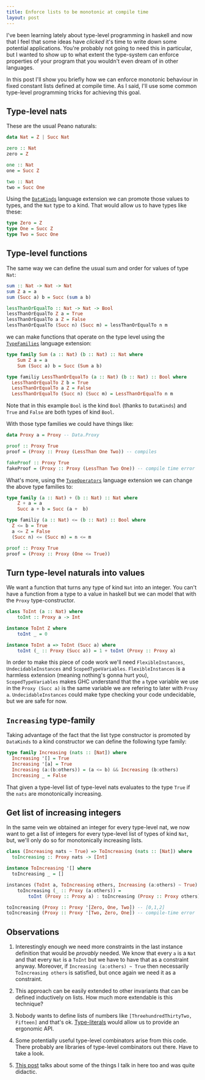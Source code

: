 ```yaml
---
title: Enforce lists to be monotonic at compile time
layout: post
---
```

I've been learning lately about type-level programming in haskell
and now that I feel that some ideas have *clicked* it's time to
write down some potential applications. You're probably not going
to need this in particular, but I wanted to show up to what extent
the type-system can enforce properties of your program that you
wouldn't even dream of in other languages.

In this post I'll show you briefly how we can enforce
monotonic behaviour in fixed constant
lists defined at compile time. As I said, I'll use some common type-level
programming tricks for achieving this goal.

## Type-level nats

These are the usual Peano naturals:

``` haskell
data Nat = Z | Succ Nat

zero :: Nat
zero = Z

one :: Nat
one = Succ Z

two :: Nat
two = Succ One
```

Using the [`DataKinds`](https://downloads.haskell.org/~ghc/7.8.4/docs/html/users_guide/promotion.html)
language extension we can promote those
values to types, and the `Nat` type to a kind. That would allow
us to have types like these:

``` haskell
type Zero = Z
type One = Succ Z
type Two = Succ One
```

## Type-level functions
The same way we can define the usual sum and order for values of
type `Nat`:

``` haskell
sum :: Nat -> Nat -> Nat
sum Z a = a
sum (Succ a) b = Succ (sum a b)

lessThanOrEqualTo :: Nat -> Nat -> Bool
lessThanOrEqualTo Z a = True
lessThanOrEqualTo a Z = False
lessThanOrEqualTo (Succ n) (Succ m) = lessThanOrEqualTo n m
```

we can make functions that operate on the type level using
the [`TypeFamilies`](https://kseo.github.io/posts/2017-01-16-type-level-functions-using-closed-type-families.html)
language extension:

``` haskell
type family Sum (a :: Nat) (b :: Nat) :: Nat where
    Sum Z a = a
    Sum (Succ a) b = Succ (Sum a b)

type familiy LessThanOrEqualTo (a :: Nat) (b :: Nat) :: Bool where
  LessThanOrEqualTo Z b = True
  LessThanOrEqualTo a Z = False
  LessThanOrEqualTo (Succ n) (Succ m) = LessThanOrEqualTo n m
```

Note that in this example `Bool` is the kind `Bool` (thanks to
`DataKinds`) and `True` and `False` are both types of kind `Bool`.

With those type families we could have things like:

``` haskell
data Proxy a = Proxy -- Data.Proxy

proof :: Proxy True
proof = (Proxy :: Proxy (LessThan One Two)) -- compiles

fakeProof :: Proxy True
fakeProof = (Proxy :: Proxy (LessThan Two One)) -- compile time error
```

What's more, using the [`TypeOperators`](https://ocharles.org.uk/blog/posts/2014-12-08-type-operators.html)
language extension we can
change the above type families to:

``` haskell
type family (a :: Nat) + (b :: Nat) :: Nat where
    Z + a = a
    Succ a + b = Succ (a +  b)

type familiy (a :: Nat) <= (b :: Nat) :: Bool where
  Z <= b = True
  a <= Z = False
  (Succ n) <= (Succ m) = n <= m

proof :: Proxy True
proof = (Proxy :: Proxy (One <= True))
```

## Turn type-level naturals into values
We want a function that turns any type of kind `Nat` into an
integer. You can't have a function from a type to a value in haskell
but we can model that with the `Proxy` type-constructor.

``` haskell
class ToInt (a :: Nat) where
    toInt :: Proxy a -> Int

instance ToInt Z where
    toInt _ = 0

instance ToInt a => ToInt (Succ a) where
    toInt (_ :: Proxy (Succ a)) = 1 + toInt (Proxy :: Proxy a)
```

In order to make this piece of code work we'll need
`FlexibleInstances`, `UndecidableInstances` and `ScopedTypeVariables`.
`FlexibleInstances` is a harmless extension (meaning nothing's gonna
hurt you), `ScopedTypeVariables` makes GHC understand that the
`a` type variable we use in the `Proxy (Succ a)` is the same
variable we are refering to later with `Proxy a`. `UndecidableInstances`
could make type checking your code undecidable, but we are safe for now.

## `Increasing` type-family
Taking advantage of the fact that the list type constructor is promoted
by `DataKinds` to a kind constructor we can define the following
type family:

``` haskell
type family Increasing (nats :: [Nat]) where
  Increasing '[] = True
  Increasing '[a] = True
  Increasing (a:(b:others)) = (a <= b) && Increasing (b:others)
  Increasing _ = False
```

That given a type-level list of type-level nats evaluates to the
type `True` if the `nats` are monotonically increasing.

## Get list of increasing integers
In the same vein we obtained an integer for every type-level nat,
we now want to get a list of integers for every type-level list
of types of kind `Nat`, but, we'll only do so for monotonically
increasing lists.

``` haskell
class (Increasing nats ~ True) => ToIncreasing (nats :: [Nat]) where
  toIncreasing :: Proxy nats -> [Int]

instance ToIncreasing '[] where
  toIncreasing _ = []

instances (ToInt a, ToIncreasing others, Increasing (a:others) ~ True) => ToIncreasing (a:others) where
    toIncreasing (_ :: Proxy (a:others)) =
        toInt (Proxy :: Proxy a) : toIncreasing (Proxy :: Proxy others)

toIncreasing (Proxy :: Proxy '[Zero, One, Two]) -- [0,1,2]
toIncreasing (Proxy :: Proxy '[Two, Zero, One]) -- compile-time error
```

## Observations
1. Interestingly enough we need more constraints in the last instance
   definition that would be *provably* needed. We know that every
   `a` is a `Nat` and that every `Nat` is a `ToInt` but we have to
   have that as a constraint anyway. Moreover, if
   `Increasing (a:others) ~ True` then necessarily `ToIncreasing others`
   is satisfied, but once again we need it as a constraint.

2. This approach can be easily extended to other invariants
   that can be defined inductively on lists. How much more
   extendable is this technique?

3. Nobody wants to define lists of numbers like
   `[ThreehundredThirtyTwo, Fifteen]` and that's ok. [Type-literals](https://downloads.haskell.org/~ghc/7.10.1/docs/html/users_guide/type-level-literals.html)
   would allow us to provide an ergonomic API.

4. Some potentially useful type-level combinators arise from this
   code. There probably are libraries of type-level combinators out
   there. Have to take a look.

5. [This post](http://ponies.io/posts/2014-07-30-typelits.html) talks
   about some of the things I talk in here too and was quite didactic.
